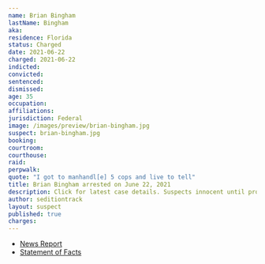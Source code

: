 ```yaml
---
name: Brian Bingham
lastName: Bingham
aka:
residence: Florida
status: Charged
date: 2021-06-22
charged: 2021-06-22
indicted:
convicted: 
sentenced: 
dismissed: 
age: 35
occupation:
affiliations:
jurisdiction: Federal
image: /images/preview/brian-bingham.jpg
suspect: brian-bingham.jpg
booking:
courtroom:
courthouse:
raid:
perpwalk:
quote: "I got to manhandl[e] 5 cops and live to tell"
title: Brian Bingham arrested on June 22, 2021
description: Click for latest case details. Suspects innocent until proven guilty.
author: seditiontrack
layout: suspect
published: true
charges:
---
```

- [News Report](https://www.courierpostonline.com/story/news/2021/06/23/brian-bingham-capitol-riot-insurrection-pennsville/5330587001/)
- [Statement of Facts](https://www.justice.gov/usao-dc/case-multi-defendant/file/1405791/download)
